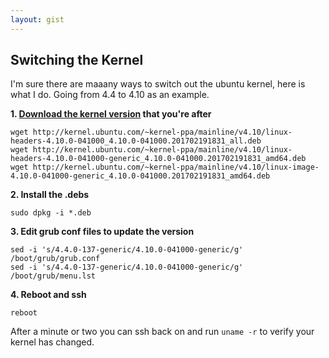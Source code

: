```yaml
---
layout: gist
---
```


## Switching the Kernel

I'm sure there are maaany ways to switch out the ubuntu kernel, here is what I do.
Going from 4.4 to 4.10 as an example.

**1. [Download the kernel version](http://kernel.ubuntu.com/~kernel-ppa/mainline/) that you're after**

```
wget http://kernel.ubuntu.com/~kernel-ppa/mainline/v4.10/linux-headers-4.10.0-041000_4.10.0-041000.201702191831_all.deb
wget http://kernel.ubuntu.com/~kernel-ppa/mainline/v4.10/linux-headers-4.10.0-041000-generic_4.10.0-041000.201702191831_amd64.deb
wget http://kernel.ubuntu.com/~kernel-ppa/mainline/v4.10/linux-image-4.10.0-041000-generic_4.10.0-041000.201702191831_amd64.deb
```

**2. Install the .debs**

```
sudo dpkg -i *.deb
```

**3. Edit grub conf files to update the version**

```
sed -i 's/4.4.0-137-generic/4.10.0-041000-generic/g' /boot/grub/grub.conf
sed -i 's/4.4.0-137-generic/4.10.0-041000-generic/g' /boot/grub/menu.lst
```

**4. Reboot and ssh**

```
reboot
```

After a minute or two you can ssh back on and run `uname -r` to verify your kernel has changed.
